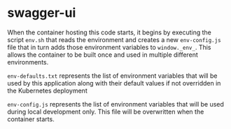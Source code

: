 # swagger-ui

When the container hosting this code starts, it begins by executing the script `env.sh` that reads the environment and creates a new `env-config.js` file that in turn adds those environment variables to `window._env_`.  This allows the container to be built once and used in multiple different environments.

`env-defaults.txt` represents the list of environment variables that will be used by this application along with their default values if not overridden in the Kubernetes deployment

`env-config.js` represents the list of environment variables that will be used during local development only.  This file will be overwritten when the container starts.
